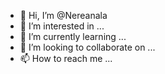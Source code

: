 - 👋 Hi, I’m @Nereanala
- 👀 I’m interested in ...
- 🌱 I’m currently learning ...
- 💞️ I’m looking to collaborate on ...
- 📫 How to reach me ...

<!---
Nereanala/Nereanala is a ✨ special ✨ repository because its `README.md` (this file) appears on your GitHub profile.
You can click the Preview link to take a look at your changes.
--->
